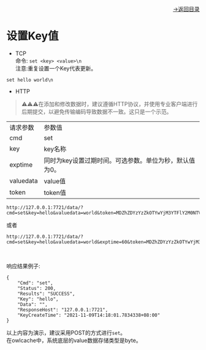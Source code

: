 [<p align="right">->返回目录</p>](../0.directory.md)

# 设置Key值  

* TCP  
命令: `set <key> <value>\n`  
注意:重复设置一个Key代表更新。
~~~shell
set hello world\n
~~~

* HTTP 
>⚠⚠⚠在添加和修改数据时，建议遵循HTTP协议，并使用专业客户端进行后期提交，以避免传输编码导致数据不一致。这只是一个示范。  
 
<table>
    <tr>
        <td>请求参数</td>
        <td>参数值</td>
    </tr>
    <tr>
        <td>cmd</td>
        <td>set</td>
    </tr>
    <tr>
        <td>key</td>
        <td>key名称</td>
    </tr> 
    <tr>
        <td>exptime</td>
        <td>同时为key设置过期时间。可选参数。单位为秒，默认值为0。</td>
    </tr> 
    <tr>
        <td>valuedata</td>
        <td>value值</td>
    </tr>  
    <tr>
        <td>token</td>
        <td>token值</td>
    </tr> 
 
</table> 

~~~shell
http://127.0.0.1:7721/data/?cmd=set&key=hello&valuedata=world&token=MDZhZDYzYzZkOTYwYjM3YTFlY2M0NTVhZWZjMzJkNmU=
~~~
或者  
~~~shell
http://127.0.0.1:7721/data/?cmd=set&key=hello&valuedata=world&exptime=60&token=MDZhZDYzYzZkOTYwYjM3YTFlY2M0NTVhZWZjMzJkNmU=
~~~
<br>

响应结果例子:
~~~shell
{
    "Cmd": "set",
    "Status": 200,
    "Results": "SUCCESS",
    "Key": "hello",
    "Data": "",
    "ResponseHost": "127.0.0.1:7721",
    "KeyCreateTime": "2021-11-09T14:18:01.7834338+08:00"
}
~~~

以上内容为演示，建议采用POST的方式进行`set`。  
在owlcache中，系统底层的value数据存储类型是byte。  